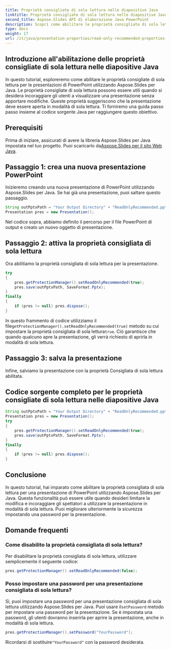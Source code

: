 ```yaml
---
title: Proprietà consigliate di sola lettura nelle diapositive Java
linktitle: Proprietà consigliate di sola lettura nelle diapositive Java
second_title: Aspose.Slides API di elaborazione Java PowerPoint
description: Scopri come abilitare le proprietà consigliate di sola lettura nelle presentazioni Java PowerPoint utilizzando Aspose.Slides per Java. Segui la nostra guida passo passo con esempi di codice sorgente per una maggiore sicurezza della presentazione.
type: docs
weight: 17
url: /it/java/presentation-properties/read-only-recommended-properties-in-java-slides/
---
```


## Introduzione all'abilitazione delle proprietà consigliate di sola lettura nelle diapositive Java

In questo tutorial, esploreremo come abilitare le proprietà consigliate di sola lettura per le presentazioni di PowerPoint utilizzando Aspose.Slides per Java. Le proprietà consigliate di sola lettura possono essere utili quando si desidera incoraggiare gli utenti a visualizzare una presentazione senza apportare modifiche. Queste proprietà suggeriscono che la presentazione deve essere aperta in modalità di sola lettura. Ti forniremo una guida passo passo insieme al codice sorgente Java per raggiungere questo obiettivo.

## Prerequisiti

 Prima di iniziare, assicurati di avere la libreria Aspose.Slides per Java impostata nel tuo progetto. Puoi scaricarlo da[Aspose.Slides per il sito Web Java](https://products.aspose.com/slides/java/).

## Passaggio 1: crea una nuova presentazione PowerPoint

Inizieremo creando una nuova presentazione di PowerPoint utilizzando Aspose.Slides per Java. Se hai già una presentazione, puoi saltare questo passaggio.

```java
String outPptxPath = "Your Output Directory" + "ReadOnlyRecommended.pptx";
Presentation pres = new Presentation();
```

Nel codice sopra, abbiamo definito il percorso per il file PowerPoint di output e creato un nuovo oggetto di presentazione.

## Passaggio 2: attiva la proprietà consigliata di sola lettura

Ora abilitiamo la proprietà consigliata di sola lettura per la presentazione.

```java
try
{
    pres.getProtectionManager().setReadOnlyRecommended(true);
    pres.save(outPptxPath, SaveFormat.Pptx);
}
finally
{
    if (pres != null) pres.dispose();
}
```

 In questo frammento di codice utilizziamo il file`getProtectionManager().setReadOnlyRecommended(true)` metodo su cui impostare la proprietà consigliata di sola lettura`true`. Ciò garantisce che quando qualcuno apre la presentazione, gli verrà richiesto di aprirla in modalità di sola lettura.

## Passaggio 3: salva la presentazione

Infine, salviamo la presentazione con la proprietà Consigliata di sola lettura abilitata.

## Codice sorgente completo per le proprietà consigliate di sola lettura nelle diapositive Java

```java
String outPptxPath = "Your Output Directory" + "ReadOnlyRecommended.pptx";
Presentation pres = new Presentation();
try
{
	pres.getProtectionManager().setReadOnlyRecommended(true);
	pres.save(outPptxPath, SaveFormat.Pptx);
}
finally
{
	if (pres != null) pres.dispose();
}
```

## Conclusione

In questo tutorial, hai imparato come abilitare la proprietà consigliata di sola lettura per una presentazione di PowerPoint utilizzando Aspose.Slides per Java. Questa funzionalità può essere utile quando desideri limitare la modifica e incoraggiare gli spettatori a utilizzare la presentazione in modalità di sola lettura. Puoi migliorare ulteriormente la sicurezza impostando una password per la presentazione.

## Domande frequenti

### Come disabilito la proprietà consigliata di sola lettura?

Per disabilitare la proprietà consigliata di sola lettura, utilizzare semplicemente il seguente codice:

```java
pres.getProtectionManager().setReadOnlyRecommended(false);
```

### Posso impostare una password per una presentazione consigliata di sola lettura?

Sì, puoi impostare una password per una presentazione consigliata di sola lettura utilizzando Aspose.Slides per Java. Puoi usare il`setPassword` metodo per impostare una password per la presentazione. Se è impostata una password, gli utenti dovranno inserirla per aprire la presentazione, anche in modalità di sola lettura.

```java
pres.getProtectionManager().setPassword("YourPassword");
```

 Ricordarsi di sostituire`"YourPassword"` con la password desiderata.